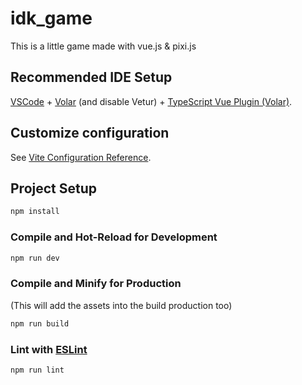 # idk_game

This is a little game made with vue.js & pixi.js

## Recommended IDE Setup

[VSCode](https://code.visualstudio.com/) + [Volar](https://marketplace.visualstudio.com/items?itemName=Vue.volar) (and disable Vetur) + [TypeScript Vue Plugin (Volar)](https://marketplace.visualstudio.com/items?itemName=Vue.vscode-typescript-vue-plugin).

## Customize configuration

See [Vite Configuration Reference](https://vitejs.dev/config/).

## Project Setup

```sh
npm install
```

### Compile and Hot-Reload for Development

```sh
npm run dev
```

### Compile and Minify for Production
(This will add the assets into the build production too)

```sh
npm run build
```

### Lint with [ESLint](https://eslint.org/)

```sh
npm run lint
```
